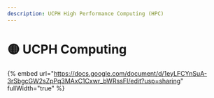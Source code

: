 ```yaml
---
description: UCPH High Performance Computing (HPC)
---
```


# 🟡 UCPH Computing

{% embed url="https://docs.google.com/document/d/1eyLFCYnSuA-3rSbgcGW2sZpPq3MAxC1Cxwr_bWRssFI/edit?usp=sharing" fullWidth="true" %}
